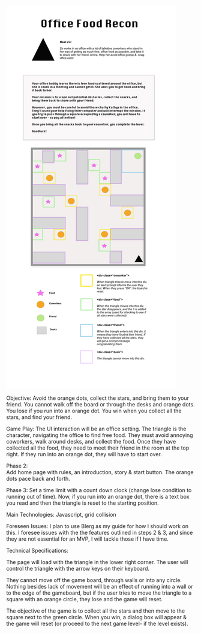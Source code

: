 

![alt text](https://github.com/J3SS13/OfficeFoodReconGame/blob/master/styleguide10x10.jpg)


Objective:
Avoid the orange dots, collect the stars, and bring them to your friend.
You cannot walk off the board or through the desks and orange dots. You lose if you run into an orange dot. You win when you collect all the stars, and find your friend.

Game Play:
The UI interaction will be an office setting. The triangle is the character, navigating the office to find free food. They must avoid annoying coworkers, walk around desks, and collect the food. Once they have collected all the food, they need to meet their friend in the room at the top right. If they run into an orange dot, they will have to start over.


Phase 2:  
Add home page with rules, an introduction, story & start button.
The orange dots pace back and forth.

Phase 3:
Set a time limit with a count down clock (change lose condition to running out of time).  Now, if you run into an orange dot, there is a text box you read and then the triangle is reset to the starting position.

Main Technologies:
Javascript, grid collision

Foreseen Issues:
I plan to use Blerg as my guide for how I should work on this.  I foresee issues with the the features outlined in steps 2 & 3, and since they are not essential for an MVP, I will tackle those if I have time.


Technical Specifications:

The page will load with the triangle in the lower right corner.  The user will control the triangle with the arrow keys on their keyboard.

They cannot move off the game board, through walls or into any circle. Nothing besides lack of movement will be an effect of running into a wall or to the edge of the gameboard, but if the user tries to move the triangle to a square with an orange circle, they lose and the game will reset.

The objective of the game is to collect all the stars and then move to the square next to the green circle. When you win, a dialog box will appear & the game will reset (or proceed to the next game level- if the level exists).

